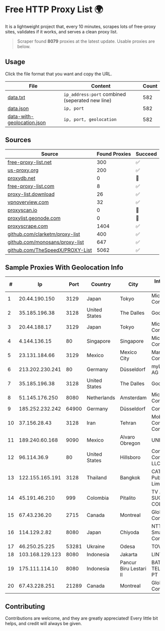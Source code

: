 
# Free HTTP Proxy List 🌍

It is a lightweight project that, every 10 minutes, scrapes lots of free-proxy sites, validates if it works, and serves a clean proxy list.


> Scraper found **8079** proxies at the latest update. Usable proxies are below.

## Usage

Click the file format that you want and copy the URL.


|File|Content|Count|
|----|-------|-----|
|[data.txt](https://raw.githubusercontent.com/themiralay/Proxy-List-World/master/data.txt)|`ip_address:port` combined (seperated new line)|582|
|[data.json](https://raw.githubusercontent.com/themiralay/Proxy-List-World/master/data.json)|`ip, port`|582|
|[data-with-geolocation.json](https://raw.githubusercontent.com/themiralay/Proxy-List-World/master/data-with-geolocation.json)|`ip, port, geolocation`|582|

## Sources

|Source|Found Proxies|Succeed|
|------|-------------|-------|
|[free-proxy-list.net](https://free-proxy-list.net)|300|✅|
|[us-proxy.org](https://www.us-proxy.org)|200|✅|
|[proxydb.net](http://proxydb.net)|0|🚫|
|[free-proxy-list.com](https://free-proxy-list.com/?page=&port=&type%5B%5D=http&type%5B%5D=https&up_time=0&search=Search)|8|✅|
|[proxy-list.download](https://www.proxy-list.download/HTTP)|26|✅|
|[vpnoverview.com](https://vpnoverview.com/privacy/anonymous-browsing/free-proxy-servers)|32|✅|
|[proxyscan.io](https://www.proxyscan.io)|0|🚫|
|[proxylist.geonode.com](https://proxylist.geonode.com/api/proxy-list?limit=300&page=1&sort_by=lastChecked&sort_type=desc&protocols=http,https)|0|🚫|
|[proxyscrape.com](https://api.proxyscrape.com/v2/?request=displayproxies&protocol=http&timeout=10000&country=all&ssl=all&anonymity=all)|1404|✅|
|[github.com/clarketm/proxy-list](https://raw.githubusercontent.com/clarketm/proxy-list/master/proxy-list-raw.txt)|400|✅|
|[github.com/monosans/proxy-list](https://raw.githubusercontent.com/monosans/proxy-list/main/proxies/http.txt)|647|✅|
|[github.com/TheSpeedX/PROXY-List](https://raw.githubusercontent.com/TheSpeedX/PROXY-List/master/http.txt)|5062|✅|


## Sample Proxies With Geolocation Info

|#|Ip|Port|Country|City|Internet Service Provider|
|-|--|----|-------|----|-------------------------|
|1|20.44.190.150|3129|Japan|Tokyo|Microsoft Corporation|
|2|35.185.196.38|3128|United States|The Dalles|Google LLC|
|3|20.44.188.17|3129|Japan|Tokyo|Microsoft Corporation|
|4|4.144.136.15|80|Singapore|Singapore|Microsoft Corporation|
|5|23.131.184.66|3129|Mexico|Mexico City|Manchitas USA Corp|
|6|213.202.230.241|80|Germany|Düsseldorf|myLoc managed IT AG|
|7|35.185.196.38|3128|United States|The Dalles|Google LLC|
|8|51.145.176.250|8080|Netherlands|Amsterdam|Microsoft Corporation|
|9|185.252.232.242|64900|Germany|Düsseldorf|Contabo GmbH|
|10|37.156.28.43|3128|Iran|Tehran|Mobin Net Communication Company|
|11|189.240.60.168|9090|Mexico|Alvaro Obregon|UNINET|
|12|96.114.36.9|80|United States|Hillsboro|Comcast Cable Communications, LLC|
|13|122.155.165.191|3128|Thailand|Bangkok|CAT Telecom Public Company Limited|
|14|45.191.46.210|999|Colombia|Pitalito|TV AZTECA SUCURSAL COLOMBIA|
|15|67.43.236.20|2715|Canada|Montreal|GloboTech Communications|
|16|114.129.2.82|8080|Japan|Chiyoda|NTT SmartConnect Corporation|
|17|46.250.25.225|53281|Ukraine|Odesa|TOV TRK "Briz"|
|18|103.168.129.123|8080|Indonesia|Jakarta|LINTASARTA|
|19|175.111.114.10|8080|Indonesia|Pancur Biru Lestari II|BATAM BINTAN TELEKOMUNIKASI, PT|
|20|67.43.228.251|21289|Canada|Montreal|GloboTech Communications|



## Contributing

Contributions are welcome, and they are greatly appreciated! Every
little bit helps, and credit will always be given.

